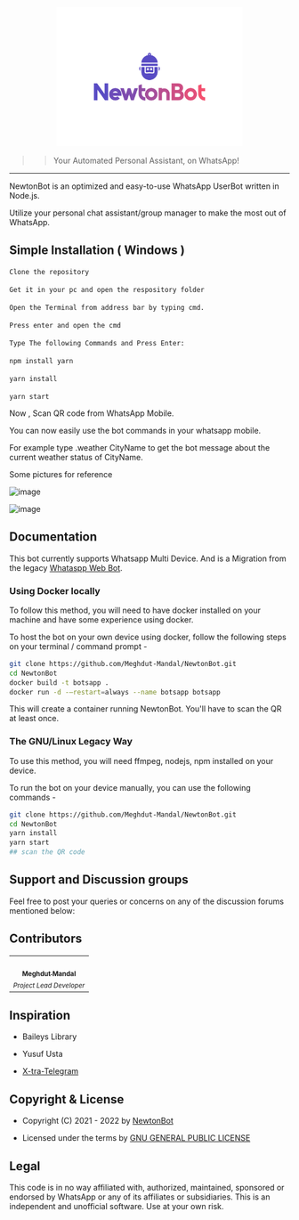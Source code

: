<p align="center">
  <img src="images/NewtonBot_Logo.svg" height="250px"/>
</p>

> > Your Automated Personal Assistant, on WhatsApp!
---

NewtonBot is an optimized and easy-to-use WhatsApp UserBot written in Node.js.

Utilize your personal chat assistant/group manager to make the most out of WhatsApp.   

## Simple Installation ( Windows ) 

````
Clone the repository

Get it in your pc and open the respository folder

Open the Terminal from address bar by typing cmd.

Press enter and open the cmd

Type The following Commands and Press Enter: 

npm install yarn

yarn install

yarn start

````

Now , Scan QR code from WhatsApp Mobile.

You can now easily use the bot commands in your whatsapp mobile. 

For example type .weather CityName to get the bot message about the current weather status of CityName.


Some pictures for reference


![image](https://user-images.githubusercontent.com/88205668/166149808-50700590-c52c-4c6a-a5b6-9ad4a2e33001.png)

![image](https://user-images.githubusercontent.com/88205668/166149863-1b2345d7-0b41-4d98-aee5-0a275d2a4ddf.png)


## Documentation

This bot currently supports Whatsapp Multi Device. And is a Migration from the legacy [Whataspp Web Bot](https://github.com/BotsAppOfficial/BotsApp).

### Using Docker locally

To follow this method, you will need to have docker installed on your machine and have some experience using docker.

To host the bot on your own device using docker, follow the following steps on your terminal / command prompt -

```bash
git clone https://github.com/Meghdut-Mandal/NewtonBot.git
cd NewtonBot
docker build -t botsapp .
docker run -d -–restart=always --name botsapp botsapp
```

This will create a container running NewtonBot. You'll have to scan the QR at least once.

### The GNU/Linux Legacy Way

To use this method, you will need ffmpeg, nodejs, npm installed on your device.

To run the bot on your device manually, you can use the following commands -

```bash
git clone https://github.com/Meghdut-Mandal/NewtonBot.git
cd NewtonBot
yarn install
yarn start
## scan the QR code
```



## Support and Discussion groups

Feel free to post your queries or concerns on any of the discussion forums mentioned below:



## Contributors

<!-- ALL-CONTRIBUTORS-LIST:START - Do not remove or modify this section -->
<!-- prettier-ignore-start -->
<!-- markdownlint-disable -->
<table>
  <tr>
    <td align="center"><a href="https://github.com/Meghdut-Mandal"><img src="https://avatars.githubusercontent.com/u/39855414?v=4?s=100" width="100px;" alt=""/><br /><sub><b>Meghdut Mandal</b></sub></a><br /><sub><i>Project Lead Developer</i></sub></td>
 </tr>
</table>

<!-- markdownlint-restore -->
<!-- prettier-ignore-end -->

<!-- ALL-CONTRIBUTORS-LIST:END -->


## Inspiration

- Baileys Library

- Yusuf Usta 

- [X-tra-Telegram](https://github.com/Prince-Mendiratta/X-tra-Telegram)

## Copyright & License
- Copyright (C) 2021 - 2022 by [NewtonBot](https://github.com/Meghdut-Mandal/NewtonBot)

- Licensed under the terms by [GNU GENERAL PUBLIC LICENSE](https://github.com/Meghdut-Mandal/NewtonBot/blob/master/LICENSE)

## Legal
This code is in no way affiliated with, authorized, maintained, sponsored or endorsed by WhatsApp or any of its affiliates or subsidiaries. This is an independent and unofficial software. Use at your own risk.
